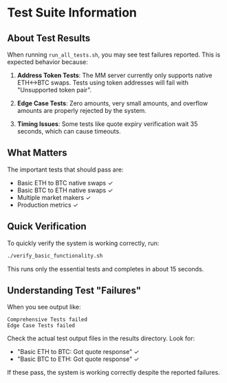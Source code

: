 # Test Suite Information

## About Test Results

When running `run_all_tests.sh`, you may see test failures reported. This is expected behavior because:

1. **Address Token Tests**: The MM server currently only supports native ETH<->BTC swaps. Tests using token addresses will fail with "Unsupported token pair".

2. **Edge Case Tests**: Zero amounts, very small amounts, and overflow amounts are properly rejected by the system.

3. **Timing Issues**: Some tests like quote expiry verification wait 35 seconds, which can cause timeouts.

## What Matters

The important tests that should pass are:
- Basic ETH to BTC native swaps ✓
- Basic BTC to ETH native swaps ✓
- Multiple market makers ✓
- Production metrics ✓

## Quick Verification

To quickly verify the system is working correctly, run:
```bash
./verify_basic_functionality.sh
```

This runs only the essential tests and completes in about 15 seconds.

## Understanding Test "Failures"

When you see output like:
```
Comprehensive Tests failed
Edge Case Tests failed
```

Check the actual test output files in the results directory. Look for:
- "Basic ETH to BTC: Got quote response" ✓
- "Basic BTC to ETH: Got quote response" ✓

If these pass, the system is working correctly despite the reported failures.
